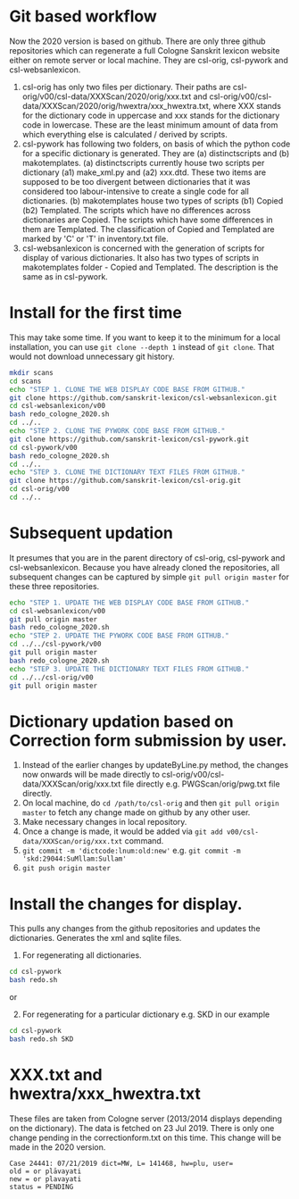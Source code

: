 # Git based workflow

Now the 2020 version is based on github.
There are only three github repositories which can regenerate a full Cologne Sanskrit lexicon website either on remote server or local machine.
They are csl-orig, csl-pywork and csl-websanlexicon. 

1. csl-orig has only two files per dictionary. Their paths are csl-orig/v00/csl-data/XXXScan/2020/orig/xxx.txt and csl-orig/v00/csl-data/XXXScan/2020/orig/hwextra/xxx_hwextra.txt, where XXX stands for the dictionary code in uppercase and xxx stands for the dictionary code in lowercase. These are the least minimum amount of data from which everything else is calculated / derived by scripts.
2. csl-pywork has following two folders, on basis of which the python code for a specific dictionary is generated.
They are (a) distinctscripts and (b) makotemplates. 
(a) distinctscripts currently house two scripts per dictionary (a1) make_xml.py and (a2) xxx.dtd.
These two items are supposed to be too divergent between dictionaries that it was considered too labour-intensive to create a single code for all dictionaries.
(b) makotemplates house two types of scripts (b1) Copied (b2) Templated.
The scripts which have no differences across dictionaries are Copied.
The scripts which have some differences in them are Templated.
The classification of Copied and Templated are marked by 'C' or 'T' in inventory.txt file.
3. csl-websanlexicon is concerned with the generation of scripts for display of various dictionaries.
It also has two types of scripts in makotemplates folder - Copied and Templated.
The description is the same as in csl-pywork.


# Install for the first time

This may take some time.
If you want to keep it to the minimum for a local installation, you can use `git clone --depth 1` instead of `git clone`.
That would not download unnecessary git history.

```bash
mkdir scans
cd scans
echo "STEP 1. CLONE THE WEB DISPLAY CODE BASE FROM GITHUB."
git clone https://github.com/sanskrit-lexicon/csl-websanlexicon.git
cd csl-websanlexicon/v00
bash redo_cologne_2020.sh
cd ../..
echo "STEP 2. CLONE THE PYWORK CODE BASE FROM GITHUB."
git clone https://github.com/sanskrit-lexicon/csl-pywork.git
cd csl-pywork/v00
bash redo_cologne_2020.sh
cd ../..
echo "STEP 3. CLONE THE DICTIONARY TEXT FILES FROM GITHUB."
git clone https://github.com/sanskrit-lexicon/csl-orig.git
cd csl-orig/v00
cd ../..
```

# Subsequent updation

It presumes that you are in the parent directory of csl-orig, csl-pywork and csl-websanlexicon.
Because you have already cloned the repositories, all subsequent changes can be captured by simple `git pull origin master` for these three repositories.

```bash
echo "STEP 1. UPDATE THE WEB DISPLAY CODE BASE FROM GITHUB."
cd csl-websanlexicon/v00
git pull origin master
bash redo_cologne_2020.sh
echo "STEP 2. UPDATE THE PYWORK CODE BASE FROM GITHUB."
cd ../../csl-pywork/v00
git pull origin master
bash redo_cologne_2020.sh
echo "STEP 3. UPDATE THE DICTIONARY TEXT FILES FROM GITHUB."
cd ../../csl-orig/v00
git pull origin master
```

# Dictionary updation based on Correction form submission by user.

1. Instead of the earlier changes by updateByLine.py method, the changes now onwards will be made directly to csl-orig/v00/csl-data/XXXScan/orig/xxx.txt file directly e.g. PWGScan/orig/pwg.txt file directly.
2. On local machine, do `cd /path/to/csl-orig` and then `git pull origin master` to fetch any change made on github by any other user.
3. Make necessary changes in local repository.
4. Once a change is made, it would be added via `git add v00/csl-data/XXXScan/orig/xxx.txt` command.
5. `git commit -m 'dictcode:lnum:old:new'` e.g. `git commit -m 'skd:29044:SuMllam:Sullam'`
6. `git push origin master`

# Install the changes for display.

This pulls any changes from the github repositories and updates the dictionaries.
Generates the xml and sqlite files.

1. For regenerating all dictionaries.
```bash
cd csl-pywork
bash redo.sh
```

or 

2. For regenerating for a particular dictionary e.g. SKD in our example
```bash
cd csl-pywork
bash redo.sh SKD
```

# XXX.txt and hwextra/xxx_hwextra.txt

These files are taken from Cologne server (2013/2014 displays depending on the dictionary).
The data is fetched on 23 Jul 2019.
There is only one change pending in the correctionform.txt on this time.
This change will be made in the 2020 version.
```
Case 24441: 07/21/2019 dict=MW, L= 141468, hw=plu, user=
old = or plāvayati
new = or plavayati
status = PENDING
```

